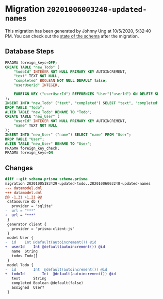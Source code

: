 # Migration `20201006003240-updated-names`

This migration has been generated by Johnny Ung at 10/5/2020, 5:32:40 PM.
You can check out the [state of the schema](./schema.prisma) after the migration.

## Database Steps

```sql
PRAGMA foreign_keys=OFF;
CREATE TABLE "new_Todo" (
    "todoId" INTEGER NOT NULL PRIMARY KEY AUTOINCREMENT,
    "text" TEXT NOT NULL,
    "completed" BOOLEAN NOT NULL DEFAULT false,
    "userUserId" INTEGER,

    FOREIGN KEY ("userUserId") REFERENCES "User"("userId") ON DELETE SET NULL ON UPDATE CASCADE
);
INSERT INTO "new_Todo" ("text", "completed") SELECT "text", "completed" FROM "Todo";
DROP TABLE "Todo";
ALTER TABLE "new_Todo" RENAME TO "Todo";
CREATE TABLE "new_User" (
    "userId" INTEGER NOT NULL PRIMARY KEY AUTOINCREMENT,
    "name" TEXT NOT NULL
);
INSERT INTO "new_User" ("name") SELECT "name" FROM "User";
DROP TABLE "User";
ALTER TABLE "new_User" RENAME TO "User";
PRAGMA foreign_key_check;
PRAGMA foreign_keys=ON
```

## Changes

```diff
diff --git schema.prisma schema.prisma
migration 20201005183429-updated-todo..20201006003240-updated-names
--- datamodel.dml
+++ datamodel.dml
@@ -1,21 +1,21 @@
 datasource db {
   provider = "sqlite"
-  url = "***"
+  url = "***"
 }
 generator client {
   provider = "prisma-client-js"
 }
 model User {
-  id    Int @default(autoincrement()) @id
+  userId    Int @default(autoincrement()) @id
   name  String
   todos Todo[]
 }
 model Todo {
-  id        Int  @default(autoincrement()) @id
+  todoId        Int  @default(autoincrement()) @id
   text      String
   completed Boolean @default(false)
   assigned  User?
 }
```


